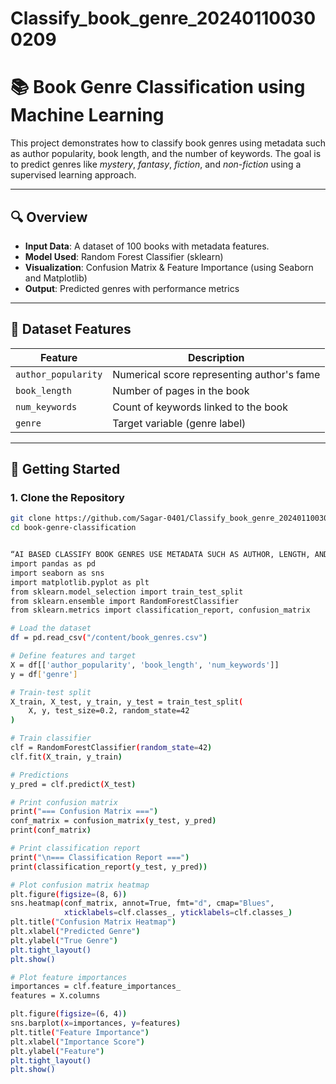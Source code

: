 # Classify_book_genre_202401100300209
# 📚 Book Genre Classification using Machine Learning

This project demonstrates how to classify book genres using metadata such as author popularity, book length, and the number of keywords. The goal is to predict genres like *mystery*, *fantasy*, *fiction*, and *non-fiction* using a supervised learning approach.

---

## 🔍 Overview

- **Input Data**: A dataset of 100 books with metadata features.
- **Model Used**: Random Forest Classifier (sklearn)
- **Visualization**: Confusion Matrix & Feature Importance (using Seaborn and Matplotlib)
- **Output**: Predicted genres with performance metrics

---

## 📁 Dataset Features

| Feature             | Description                                |
|---------------------|--------------------------------------------|
| `author_popularity` | Numerical score representing author's fame |
| `book_length`       | Number of pages in the book                |
| `num_keywords`      | Count of keywords linked to the book       |
| `genre`             | Target variable (genre label)              |

---

## 🚀 Getting Started

### 1. Clone the Repository

```bash
git clone https://github.com/Sagar-0401/Classify_book_genre_202401100300209/tree/main
cd book-genre-classification


“AI BASED CLASSIFY BOOK GENRES USE METADATA SUCH AS AUTHOR, LENGTH, AND KEYWORDS TO CLASSIFY BOOK GENRE.”
import pandas as pd
import seaborn as sns
import matplotlib.pyplot as plt
from sklearn.model_selection import train_test_split
from sklearn.ensemble import RandomForestClassifier
from sklearn.metrics import classification_report, confusion_matrix

# Load the dataset
df = pd.read_csv("/content/book_genres.csv")

# Define features and target
X = df[['author_popularity', 'book_length', 'num_keywords']]
y = df['genre']

# Train-test split
X_train, X_test, y_train, y_test = train_test_split(
    X, y, test_size=0.2, random_state=42
)

# Train classifier
clf = RandomForestClassifier(random_state=42)
clf.fit(X_train, y_train)

# Predictions
y_pred = clf.predict(X_test)

# Print confusion matrix
print("=== Confusion Matrix ===")
conf_matrix = confusion_matrix(y_test, y_pred)
print(conf_matrix)

# Print classification report
print("\n=== Classification Report ===")
print(classification_report(y_test, y_pred))

# Plot confusion matrix heatmap
plt.figure(figsize=(8, 6))
sns.heatmap(conf_matrix, annot=True, fmt="d", cmap="Blues",
            xticklabels=clf.classes_, yticklabels=clf.classes_)
plt.title("Confusion Matrix Heatmap")
plt.xlabel("Predicted Genre")
plt.ylabel("True Genre")
plt.tight_layout()
plt.show()

# Plot feature importances
importances = clf.feature_importances_
features = X.columns

plt.figure(figsize=(6, 4))
sns.barplot(x=importances, y=features)
plt.title("Feature Importance")
plt.xlabel("Importance Score")
plt.ylabel("Feature")
plt.tight_layout()
plt.show()
